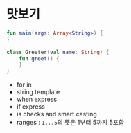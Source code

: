 # 맛보기
```kotlin
fun main(args: Array<String>) {
}

class Greeter(val name: String) {
	fun greet() {
	}
}
```
- for in
- string template
- when express
- if express
- is checks and smart casting
- ranges : ```1...5```의 뜻은 1부터 5까지 5포함
